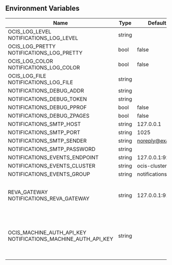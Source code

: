 ## Environment Variables

| Name | Type | Default Value | Description |
|------|------|---------------|-------------|
| OCIS_LOG_LEVEL<br/>NOTIFICATIONS_LOG_LEVEL | string |  | |
| OCIS_LOG_PRETTY<br/>NOTIFICATIONS_LOG_PRETTY | bool | false | |
| OCIS_LOG_COLOR<br/>NOTIFICATIONS_LOG_COLOR | bool | false | |
| OCIS_LOG_FILE<br/>NOTIFICATIONS_LOG_FILE | string |  | |
| NOTIFICATIONS_DEBUG_ADDR | string |  | |
| NOTIFICATIONS_DEBUG_TOKEN | string |  | |
| NOTIFICATIONS_DEBUG_PPROF | bool | false | |
| NOTIFICATIONS_DEBUG_ZPAGES | bool | false | |
| NOTIFICATIONS_SMTP_HOST | string | 127.0.0.1 | |
| NOTIFICATIONS_SMTP_PORT | string | 1025 | |
| NOTIFICATIONS_SMTP_SENDER | string | noreply@example.com | |
| NOTIFICATIONS_SMTP_PASSWORD | string |  | |
| NOTIFICATIONS_EVENTS_ENDPOINT | string | 127.0.0.1:9233 | |
| NOTIFICATIONS_EVENTS_CLUSTER | string | ocis-cluster | |
| NOTIFICATIONS_EVENTS_GROUP | string | notifications | |
| REVA_GATEWAY<br/>NOTIFICATIONS_REVA_GATEWAY | string | 127.0.0.1:9142 | CS3 gateway used to look up user metadata|
| OCIS_MACHINE_AUTH_API_KEY<br/>NOTIFICATIONS_MACHINE_AUTH_API_KEY | string |  | Machine auth API key used to impersonate users when looking up their email|